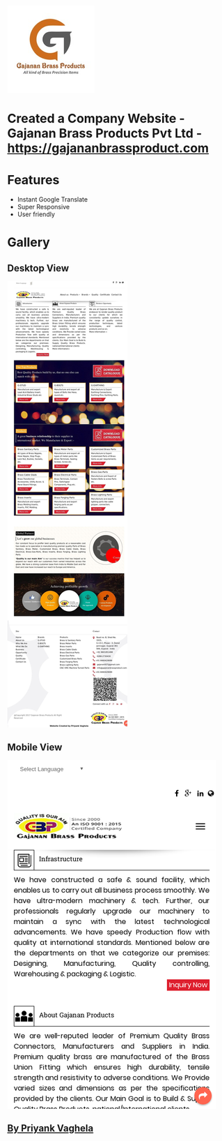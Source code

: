 ![Gajanan Brass Products Logo](/assets/logo.jpg)

# Created a Company Website - Gajanan Brass Products Pvt Ltd - https://gajananbrassproduct.com

# Features
- Instant Google Translate
- Super Responsive
- User friendly

# Gallery

## Desktop View
![Website Vertical View](/assets/gajananbrass.jpg)

## Mobile View
![Website Vertical View](/assets/serve.png)

## [By Priyank Vaghela](https://priyankvaghela.github.io)
